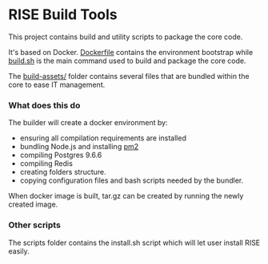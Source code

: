 # RISE Build Tools

This project contains build and utility scripts to package the core code.

It's based on Docker. [Dockerfile](Dockerfile) contains the environment bootstrap while [build.sh](build.sh) is the main command used to build and package the core code.

The [build-assets/](build-assets/) folder contains several files that are bundled within the core to ease IT management.


### What does this do

The builder will create a docker environment by:

 - ensuring all compilation requirements are installed
 - bundling Node.js and installing [pm2](https://github.com/Unitech/pm2)
 - compiling Postgres 9.6.6
 - compiling Redis
 - creating folders structure.
 - copying configuration files and bash scripts needed by the bundler.

When docker image is built, tar.gz can be created by running the newly created image.


### Other scripts

The scripts folder contains the install.sh script which will let user install RISE easily.

  
